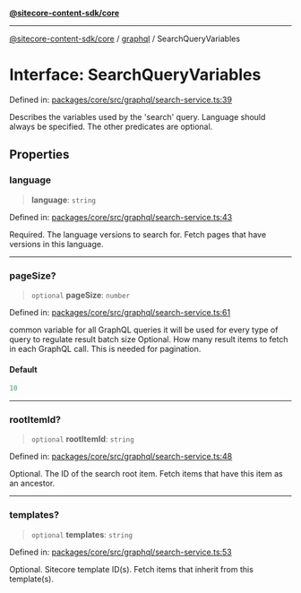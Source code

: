 [**@sitecore-content-sdk/core**](../../README.md)

***

[@sitecore-content-sdk/core](../../README.md) / [graphql](../README.md) / SearchQueryVariables

# Interface: SearchQueryVariables

Defined in: [packages/core/src/graphql/search-service.ts:39](https://github.com/Sitecore/xmc-jss-dev/blob/061dc26bfb1145b183edd384dc843a42a29206eb/packages/core/src/graphql/search-service.ts#L39)

Describes the variables used by the 'search' query. Language should always be specified.
The other predicates are optional.

## Properties

### language

> **language**: `string`

Defined in: [packages/core/src/graphql/search-service.ts:43](https://github.com/Sitecore/xmc-jss-dev/blob/061dc26bfb1145b183edd384dc843a42a29206eb/packages/core/src/graphql/search-service.ts#L43)

Required. The language versions to search for. Fetch pages that have versions in this language.

***

### pageSize?

> `optional` **pageSize**: `number`

Defined in: [packages/core/src/graphql/search-service.ts:61](https://github.com/Sitecore/xmc-jss-dev/blob/061dc26bfb1145b183edd384dc843a42a29206eb/packages/core/src/graphql/search-service.ts#L61)

common variable for all GraphQL queries
it will be used for every type of query to regulate result batch size
Optional. How many result items to fetch in each GraphQL call. This is needed for pagination.

#### Default

```ts
10
```

***

### rootItemId?

> `optional` **rootItemId**: `string`

Defined in: [packages/core/src/graphql/search-service.ts:48](https://github.com/Sitecore/xmc-jss-dev/blob/061dc26bfb1145b183edd384dc843a42a29206eb/packages/core/src/graphql/search-service.ts#L48)

Optional. The ID of the search root item. Fetch items that have this item as an ancestor.

***

### templates?

> `optional` **templates**: `string`

Defined in: [packages/core/src/graphql/search-service.ts:53](https://github.com/Sitecore/xmc-jss-dev/blob/061dc26bfb1145b183edd384dc843a42a29206eb/packages/core/src/graphql/search-service.ts#L53)

Optional. Sitecore template ID(s). Fetch items that inherit from this template(s).
